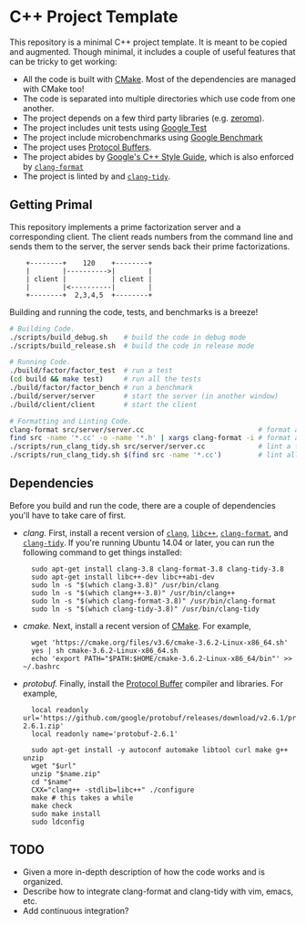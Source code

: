 # C++ Project Template
This repository is a minimal C++ project template. It is meant to be copied and
augmented. Though minimal, it includes a couple of useful features that can be
tricky to get working:

- All the code is built with [CMake](https://cmake.org/). Most of the
  dependencies are managed with CMake too!
- The code is separated into multiple directories which use code from one
  another.
- The project depends on a few third party libraries (e.g.
  [zeromq](http://zeromq.org/)).
- The project includes unit tests using [Google
  Test](https://github.com/google/googletest)
- The project include microbenchmarks using [Google
  Benchmark](https://github.com/google/benchmark)
- The project uses [Protocol Buffers](http://clang.llvm.org/extra/clang-tidy/).
- The project abides by [Google's C++ Style
  Guide](https://google.github.io/styleguide/cppguide.html), which is also
  enforced by [`clang-format`](http://clang.llvm.org/docs/ClangFormat.html)
- The project is linted by and
  [`clang-tidy`](http://clang.llvm.org/extra/clang-tidy/).

## Getting Primal
This repository implements a prime factorization server and a corresponding
client. The client reads numbers from the command line and sends them to the
server, the server sends back their prime factorizations.

        +--------+    120    +--------+
        |        |---------->|        |
        | client |           | client |
        |        |<----------|        |
        +--------+  2,3,4,5  +--------+

Building and running the code, tests, and benchmarks is a breeze!

```bash
# Building Code.
./scripts/build_debug.sh    # build the code in debug mode
./scripts/build_release.sh  # build the code in release mode

# Running Code.
./build/factor/factor_test  # run a test
(cd build && make test)     # run all the tests
./build/factor/factor_bench # run a benchmark
./build/server/server       # start the server (in another window)
./build/client/client       # start the client

# Formatting and Linting Code.
clang-format src/server/server.cc                            # format a file
find src -name '*.cc' -o -name '*.h' | xargs clang-format -i # format all files
./scripts/run_clang_tidy.sh src/server/server.cc             # lint a file
./scripts/run_clang_tidy.sh $(find src -name '*.cc')         # lint all files
```

## Dependencies
Before you build and run the code, there are a couple of dependencies you'll
have to take care of first.

- *clang.* First, install a recent version of
  [`clang`](http://clang.llvm.org/), [`libc++`](http://libcxx.llvm.org/),
  [`clang-format`](http://bit.ly/2dttR1C), and
  [`clang-tidy`](http://bit.ly/2dttR1C). If you're running Ubuntu 14.04 or
  later, you can run the following command to get things installed:

        sudo apt-get install clang-3.8 clang-format-3.8 clang-tidy-3.8
        sudo apt-get install libc++-dev libc++abi-dev
        sudo ln -s "$(which clang-3.8)" /usr/bin/clang
        sudo ln -s "$(which clang++-3.8)" /usr/bin/clang++
        sudo ln -s "$(which clang-format-3.8)" /usr/bin/clang-format
        sudo ln -s "$(which clang-tidy-3.8)" /usr/bin/clang-tidy
- *cmake.* Next, install a recent version of
  [CMake](https://cmake.org/download/). For example,

        wget 'https://cmake.org/files/v3.6/cmake-3.6.2-Linux-x86_64.sh'
        yes | sh cmake-3.6.2-Linux-x86_64.sh
        echo 'export PATH="$PATH:$HOME/cmake-3.6.2-Linux-x86_64/bin"' >> ~/.bashrc
- *protobuf.* Finally, install the [Protocol
  Buffer](https://cmake.org/download/) compiler and libraries. For example,

        local readonly url='https://github.com/google/protobuf/releases/download/v2.6.1/protobuf-2.6.1.zip'
        local readonly name='protobuf-2.6.1'

        sudo apt-get install -y autoconf automake libtool curl make g++ unzip
        wget "$url"
        unzip "$name.zip"
        cd "$name"
        CXX="clang++ -stdlib=libc++" ./configure
        make # this takes a while
        make check
        sudo make install
        sudo ldconfig

## TODO
- Given a more in-depth description of how the code works and is organized.
- Describe how to integrate clang-format and clang-tidy with vim, emacs, etc.
- Add continuous integration?
